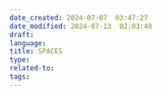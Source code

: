 ```yaml
---
date_created: 2024-07-07  03:47:27
date_modified: 2024-07-13  02:03:48
draft: 
language: 
title: SPACES
type: 
related-to: 
tags: 
---
```

